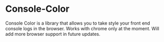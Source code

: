 # Console-Color
Console Color is a library that allows you to take style your front end console logs in the browser. Works with chrome only at the moment. Will add more browser support in future updates. 
